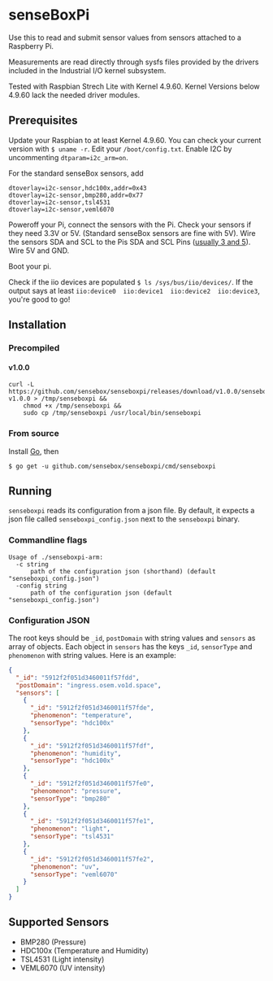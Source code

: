 # senseBoxPi

Use this to read and submit sensor values from sensors attached to a Raspberry Pi.

Measurements are read directly through sysfs files provided by the drivers included in the Industrial I/O kernel subsystem.

Tested with Raspbian Strech Lite with Kernel 4.9.60. Kernel Versions below 4.9.60 lack the needed driver modules.

## Prerequisites
Update your Raspbian to at least Kernel 4.9.60. You can check your current version with `$ uname -r`.
Edit your `/boot/config.txt`. Enable I2C by uncommenting `dtparam=i2c_arm=on`.


For the standard senseBox sensors, add
```
dtoverlay=i2c-sensor,hdc100x,addr=0x43
dtoverlay=i2c-sensor,bmp280,addr=0x77
dtoverlay=i2c-sensor,tsl4531
dtoverlay=i2c-sensor,veml6070
```

Poweroff your Pi, connect the sensors with the Pi. Check your sensors if they need 3.3V or 5V. (Standard senseBox sensors are fine with 5V). Wire the sensors SDA and SCL to the Pis SDA and SCL Pins ([usually 3 and 5](https://pinout.xyz/pinout/i2c#)). Wire 5V and GND.

Boot your pi.

Check if the iio devices are populated `$ ls /sys/bus/iio/devices/`. If the output says at least `iio:device0  iio:device1  iio:device2  iio:device3`, you're good to go!

## Installation

### Precompiled

#### v1.0.0
```
curl -L https://github.com/sensebox/senseboxpi/releases/download/v1.0.0/senseboxpi-v1.0.0 > /tmp/senseboxpi &&
    chmod +x /tmp/senseboxpi &&
    sudo cp /tmp/senseboxpi /usr/local/bin/senseboxpi
```

### From source

Install [Go](https://golang.org/doc/install), then

 `$ go get -u github.com/sensebox/senseboxpi/cmd/senseboxpi`

## Running

`senseboxpi` reads its configuration from a json file. By default, it expects a json file called `senseboxpi_config.json` next to the `senseboxpi` binary.

### Commandline flags
```
Usage of ./senseboxpi-arm:
  -c string
      path of the configuration json (shorthand) (default "senseboxpi_config.json")
  -config string
      path of the configuration json (default "senseboxpi_config.json")
```

### Configuration JSON
The root keys should be `_id`, `postDomain` with string values and `sensors` as array of objects. Each object in `sensors` has the keys `_id`, `sensorType` and `phenomenon` with string values.
Here is an example:
```json
{
  "_id": "5912f2f051d3460011f57fdd",
  "postDomain": "ingress.osem.vo1d.space",
  "sensors": [
    {
      "_id": "5912f2f051d3460011f57fde",
      "phenomenon": "temperature",
      "sensorType": "hdc100x"
    },
    {
      "_id": "5912f2f051d3460011f57fdf",
      "phenomenon": "humidity",
      "sensorType": "hdc100x"
    },
    {
      "_id": "5912f2f051d3460011f57fe0",
      "phenomenon": "pressure",
      "sensorType": "bmp280"
    },
    {
      "_id": "5912f2f051d3460011f57fe1",
      "phenomenon": "light",
      "sensorType": "tsl4531"
    },
    {
      "_id": "5912f2f051d3460011f57fe2",
      "phenomenon": "uv",
      "sensorType": "veml6070"
    }
  ]
}
```

## Supported Sensors
- BMP280 (Pressure)
- HDC100x (Temperature and Humidity)
- TSL4531 (Light intensity)
- VEML6070 (UV intensity)

